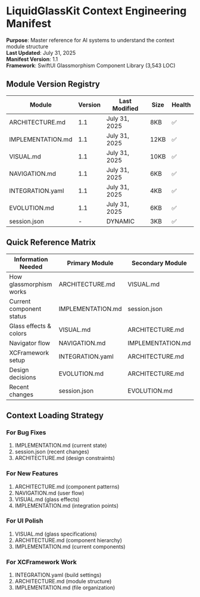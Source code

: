 # LiquidGlassKit Context Engineering Manifest

**Purpose**: Master reference for AI systems to understand the context module structure  
**Last Updated**: July 31, 2025  
**Manifest Version**: 1.1  
**Framework**: SwiftUI Glassmorphism Component Library (3,543 LOC)

## Module Version Registry

| Module | Version | Last Modified | Size | Health |
|--------|---------|--------------|------|---------|
| ARCHITECTURE.md | 1.1 | July 31, 2025 | 8KB | ✅ |
| IMPLEMENTATION.md | 1.1 | July 31, 2025 | 12KB | ✅ |
| VISUAL.md | 1.1 | July 31, 2025 | 10KB | ✅ |
| NAVIGATION.md | 1.1 | July 31, 2025 | 6KB | ✅ |
| INTEGRATION.yaml | 1.1 | July 31, 2025 | 4KB | ✅ |
| EVOLUTION.md | 1.1 | July 31, 2025 | 6KB | ✅ |
| session.json | - | DYNAMIC | 3KB | ✅ |

## Quick Reference Matrix

| Information Needed | Primary Module | Secondary Module |
|-------------------|----------------|------------------|
| How glassmorphism works | ARCHITECTURE.md | VISUAL.md |
| Current component status | IMPLEMENTATION.md | session.json |
| Glass effects & colors | VISUAL.md | ARCHITECTURE.md |
| Navigator flow | NAVIGATION.md | IMPLEMENTATION.md |
| XCFramework setup | INTEGRATION.yaml | ARCHITECTURE.md |
| Design decisions | EVOLUTION.md | ARCHITECTURE.md |
| Recent changes | session.json | EVOLUTION.md |

## Context Loading Strategy

### For Bug Fixes
1. IMPLEMENTATION.md (current state)
2. session.json (recent changes)
3. ARCHITECTURE.md (design constraints)

### For New Features
1. ARCHITECTURE.md (component patterns)
2. NAVIGATION.md (user flow)
3. VISUAL.md (glass effects)
4. IMPLEMENTATION.md (integration points)

### For UI Polish
1. VISUAL.md (glass specifications)
2. ARCHITECTURE.md (component hierarchy)
3. IMPLEMENTATION.md (current components)

### For XCFramework Work
1. INTEGRATION.yaml (build settings)
2. ARCHITECTURE.md (module structure)
3. IMPLEMENTATION.md (file organization)